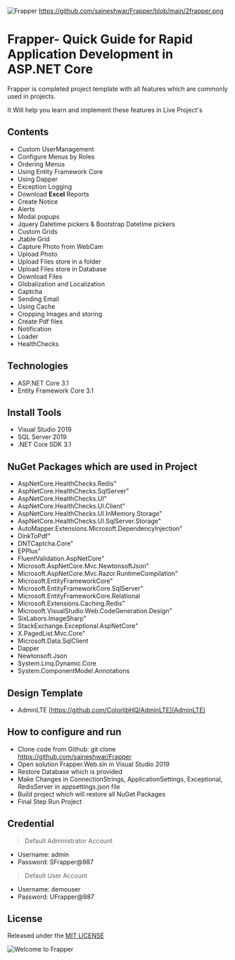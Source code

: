 ![Frapper](https://github.com/saineshwar/Frapper/blob/main/Frapper.png)
https://github.com/saineshwar/Frapper/blob/main/2frapper.png
# Frapper- Quick Guide for Rapid Application Development in ASP.NET Core 

Frapper is completed project template with all features which are commonly used in projects.

It Will help you learn and implement these features in Live Project's

## Contents 
* Custom UserManagement 
* Configure Menus by Roles
* Ordering Menus
* Using Entity Framework Core
* Using Dapper
* Exception Logging
* Download **Excel** Reports
* Create Notice
* Alerts
* Modal popups
* Jquery Datetime pickers & Bootstrap Datetime pickers
* Custom Grids
* Jtable Grid
* Capture Photo from WebCam
* Upload Photo
* Upload Files store in a folder
* Upload Files store in Database
* Download Files
* Globalization and Localization
* Captcha
* Sending Email
* Using Cache
* Cropping Images and storing
* Create Pdf files
* Notification
* Loader
* HealthChecks

## Technologies
* ASP.NET Core 3.1
* Entity Framework Core 3.1

 
## Install Tools
* Visual Studio 2019
* SQL Server 2019
* .NET Core SDK 3.1

## NuGet Packages which are used in Project
* AspNetCore.HealthChecks.Redis" 
* AspNetCore.HealthChecks.SqlServer" 
* AspNetCore.HealthChecks.UI" 
* AspNetCore.HealthChecks.UI.Client"
* AspNetCore.HealthChecks.UI.InMemory.Storage" 
* AspNetCore.HealthChecks.UI.SqlServer.Storage" 
* AutoMapper.Extensions.Microsoft.DependencyInjection" 
* DinkToPdf" 
* DNTCaptcha.Core" 
* EPPlus" 
* FluentValidation.AspNetCore" 
* Microsoft.AspNetCore.Mvc.NewtonsoftJson"  
* Microsoft.AspNetCore.Mvc.Razor.RuntimeCompilation" 
* Microsoft.EntityFrameworkCore" 
* Microsoft.EntityFrameworkCore.SqlServer" 
* Microsoft.EntityFrameworkCore.Relational
* Microsoft.Extensions.Caching.Redis" 
* Microsoft.VisualStudio.Web.CodeGeneration.Design"  
* SixLabors.ImageSharp" 
* StackExchange.Exceptional.AspNetCore" 
* X.PagedList.Mvc.Core"
* Microsoft.Data.SqlClient
* Dapper
* Newtonsoft.Json
* System.Linq.Dynamic.Core
* System.ComponentModel.Annotations

## Design Template
* AdminLTE [https://github.com/ColorlibHQ/AdminLTE](AdminLTE)

## How to configure and run
* Clone code from Github: git clone https://github.com/saineshwar/Frapper
* Open solution Frapper.Web.sln in Visual Studio 2019
* Restore Database which is provided
* Make Changes in ConnectionStrings, ApplicationSettings, Exceptional, RedisServer in appsettings.json file
* Build project which will restore all NuGet Packages
* Final Step Run Project

## Credential

> Default Administrator Account
* Username: admin
* Password: SFrapper@987

> Default User Account
* Username: demouser
* Password: UFrapper@987

## License
Released under the [MIT LICENSE](https://github.com/saineshwar/Frapper/blob/add-license-1/LICENSE)

![Welcome to Frapper](https://github.com/saineshwar/Frapper/blob/main/2frapper.png)

